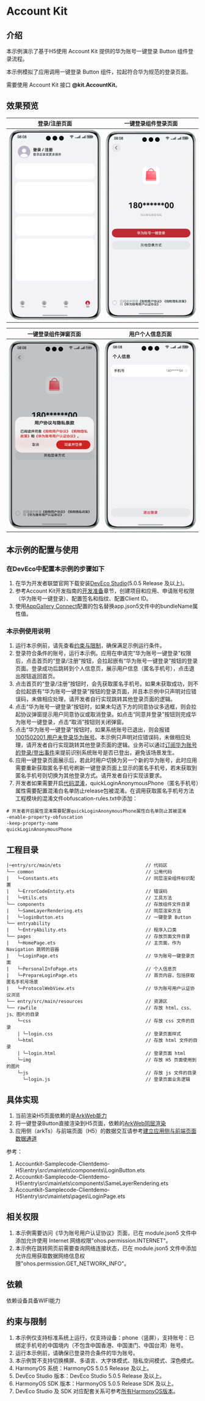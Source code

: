 # Account Kit

## 介绍

本示例演示了基于H5使用 Account Kit 提供的华为账号一键登录 Button 组件登录流程。

本示例模拟了应用调用一键登录 Button 组件，拉起符合华为规范的登录页面。

需要使用 Account Kit 接口 **@kit.AccountKit**。

## 效果预览

|               **登录/注册页面**               |             **一键登录组件登录页面**              |
|:---------------------------------------:|:---------------------------------------:|
| ![avatar](screenshots/device/img_1.png) | ![avatar](screenshots/device/img_2.png) |

|             **一键登录组件弹窗页面**              |              **用户个人信息页面**               |    
|:---------------------------------------:|:---------------------------------------:|
| ![avatar](screenshots/device/img_3.png) | ![avatar](screenshots/device/img_4.png) |

## 本示例的配置与使用

### 在DevEco中配置本示例的步骤如下
1. 在华为开发者联盟官网下载安装[DevEco Studio](https://developer.huawei.com/consumer/cn/deveco-studio/)(5.0.5 Release 及以上)。
2. 参考Account Kit开发指南的[开发准备](https://developer.huawei.com/consumer/cn/doc/harmonyos-guides/account-preparations)章节，创建项目和应用、申请账号权限（华为账号一键登录）、配置签名和指纹、配置Client ID。
3. 使用[AppGallery Connect](https://developer.huawei.com/consumer/cn/service/josp/agc/index.html)配置的包名替换app.json5文件中的bundleName属性值。

### 本示例使用说明
1. 运行本示例前，请先查看[约束与限制](#约束与限制)，确保满足示例运行条件。
2. 登录符合条件的账号，运行本示例。应用在申请完“华为账号一键登录”权限后，点击首页的“登录/注册”按钮，会拉起嵌有“华为账号一键登录”按钮的登录页面。登录成功后跳转到个人信息页，展示用户信息（匿名手机号），点击退出按钮返回首页。
3. 点击首页的“登录/注册”按钮时，会先获取匿名手机号。如果未获取成功，则不会拉起嵌有“华为账号一键登录”按钮的登录页面，并且本示例中只声明对应错误码，未做相应处理，请开发者自行实现跳转其他登录页面的逻辑。
4. 点击“华为账号一键登录”按钮时，如果未勾选下方的同意协议多选框，则会拉起协议弹窗提示用户同意协议或取消登录。如点击“同意并登录”按钮则完成华为账号一键登录，点击“取消”按钮则关闭弹窗。
5. 点击“华为账号一键登录”按钮时，如果系统账号已退出，则会报错[1001502001 用户未登录华为账号](https://developer.huawei.com/consumer/cn/doc/harmonyos-references/account-api-error-code#section539558125020)。本示例只声明对应错误码，未做相应处理，请开发者自行实现跳转其他登录页面的逻辑。业务可以通过[订阅华为账号的登录/登出事件](https://developer.huawei.com/consumer/cn/doc/harmonyos-guides/account-login-state)来提前识别系统账号是否已登出，避免该场景发生。
6. 应用一键登录页面展示后，若此时用户切换为另一个新的华为账号，此时应用需要重新获取匿名手机号刷新一键登录页面上显示的匿名手机号，若未获取到匿名手机号则切换为其他登录方式。请开发者自行实现该要求。
7. 开发者如果需要开启[代码混淆](https://developer.huawei.com/consumer/cn/doc/harmonyos-guides/source-obfuscation-guide)，quickLoginAnonymousPhone（匿名手机号）属性需要配置混淆白名单防止release包被混淆。在调用获取匿名手机号方法工程模块的混淆文件obfuscation-rules.txt中添加：
```
# 开发者开启属性混淆需要配置quickLoginAnonymousPhone属性白名单防止其被混淆
-enable-property-obfuscation
-keep-property-name
quickLoginAnonymousPhone
```


## 工程目录

```
|─entry/src/main/ets                               // 代码区
└── common                                         // 公用代码
|   └─Constants.ets                                // 同层渲染组件标识配置
|   └─ErrorCodeEntity.ets                          // 错误码
|   └─Utils.ets                                    // 工具方法
└── components                                     // 存放组件文件目录
|   └─SameLayerRendering.ets                       // 同层渲染方法
|   └─loginButton.ets                              // 一键登录 Button
└── entryability                                   
|   └─EntryAbility.ets                             // 程序入口类
└── pages                                          // 存放页面文件目录
|   └─HomePage.ets                                 // 主页面，作为 Navigation 跳转的容器
|   └─LoginPage.ets                                // 华为账号一键登录页面
|   └─PersonalInfoPage.ets                         // 个人信息页
|   └─PrepareLoginPage.ets                         // 首页内容，包括获取匿名手机号场景
|   └─ProtocolWebView.ets                          // 华为账号用户认证协议浏览
└── entry/src/main/resources                       // 资源区
└── rawfile                                        // 存放 html、css、js、图片的目录
    └─css                                          // 存放 css 文件的目录
    | └─login.css                                  // 登录页面样式
    └─html                                         // 存放 html 文件的目录
    | └─login.html                                 // 登录页面 html
    └─img                                          // 存放 H5 页面使用到的图片
    └─js                                           // 存放 js 文件的目录
      └─login.js                                   // 登录页面业务逻辑
```

## 具体实现

1. 当前渲染H5页面依赖的是[ArkWeb能力](https://developer.huawei.com/consumer/cn/doc/harmonyos-guides/arkweb)
2. 将一键登录Button直接渲染到H5页面，依赖的[ArkWeb同层渲染](https://developer.huawei.com/consumer/cn/doc/harmonyos-guides/web-same-layer)
3. 应用侧（arkTs）与前端页面（H5）的数据交互请参考[建立应用侧与前端页面数据通道](https://developer.huawei.com/consumer/cn/doc/harmonyos-guides/web-app-page-data-channel)

参考：
1. Accountkit-Samplecode-Clientdemo-H5\entry\src\main\ets\components\LoginButton.ets
2. Accountkit-Samplecode-Clientdemo-H5\entry\src\main\ets\components\SameLayerRendering.ets
3. Accountkit-Samplecode-Clientdemo-H5\entry\src\main\ets\pages\LoginPage.ets

## 相关权限

1. 本示例需要访问《华为账号用户认证协议》页面，已在 module.json5 文件中添加允许使用 Internet 网络权限"ohos.permission.INTERNET"。
2. 本示例在跳转网页前需要查询网络连接状态，已在 module.json5 文件中添加允许应用获取数据网络信息权限"ohos.permission.GET_NETWORK_INFO"。

## 依赖
依赖设备具备WIFI能力

## 约束与限制

1. 本示例仅支持标准系统上运行，仅支持设备：phone（竖屏），支持账号：已绑定手机号的中国境内（不包含中国香港、中国澳门、中国台湾）账号。
2. 运行本示例前，请确保已登录符合条件的华为账号。
3. 本示例暂不支持切换横屏、多语言、大字体模式、隐私空间模式、深色模式。
4. HarmonyOS 系统：HarmonyOS 5.0.5 Release 及以上。
5. DevEco Studio 版本：DevEco Studio 5.0.5 Release 及以上。
6. HarmonyOS SDK 版本：HarmonyOS 5.0.5 Release SDK 及以上。
7. DevEco Studio 及 SDK 对应配套关系可参考[所有HarmonyOS版本](https://developer.huawei.com/consumer/cn/doc/harmonyos-releases/overview-allversion)。

